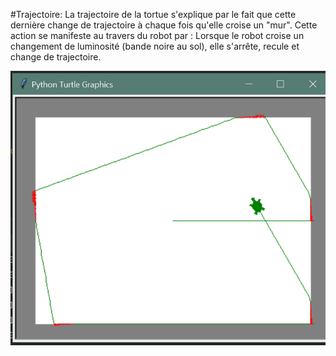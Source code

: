 #Trajectoire:
La trajectoire de la tortue s'explique par le fait que cette dernière change de trajectoire à chaque fois qu'elle croise un "mur".
Cette action se manifeste au travers du robot par : Lorsque le robot croise un changement de luminosité (bande noire au sol), elle s'arrête, recule et change 
de trajectoire. 

![](trajectoireDeMaTortu.png)